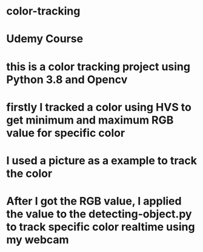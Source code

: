 # color-tracking
# Udemy Course

# this is a color tracking project using Python 3.8 and Opencv
# firstly I tracked a color using HVS to get minimum and maximum RGB value for specific color
# I used a picture as a example to track the color
# After I got the RGB value, I applied the value to the detecting-object.py to track specific color realtime using my webcam

